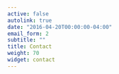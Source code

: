 ```yaml
---
active: false
autolink: true
date: "2016-04-20T00:00:00-04:00"
email_form: 2
subtitle: ""
title: Contact
weight: 70
widget: contact
---
```


